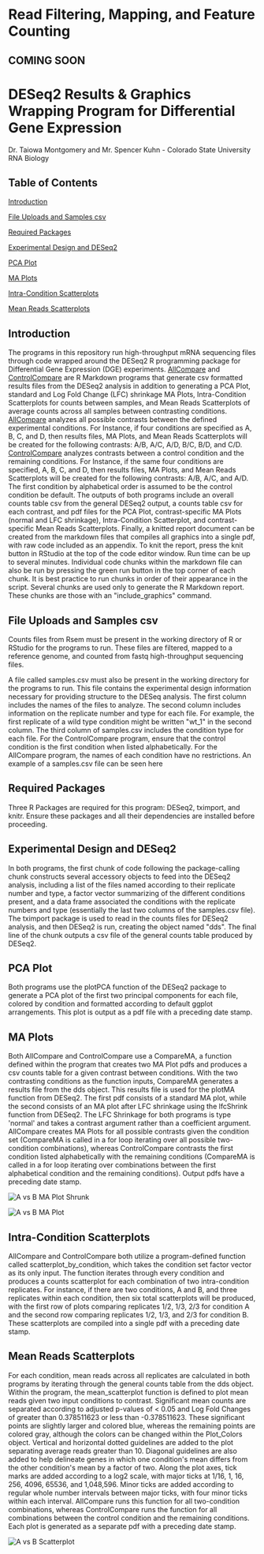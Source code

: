 
# Read Filtering, Mapping, and Feature Counting

## COMING SOON

# DESeq2 Results & Graphics Wrapping Program for Differential Gene Expression

Dr. Taiowa Montgomery and Mr. Spencer Kuhn - Colorado State University RNA Biology

## Table of Contents

[Introduction](#Introduction)

[File Uploads and Samples csv](#File-Uploads-and-Samples-csv)

[Required Packages](#Required-Packages)

[Experimental Design and DESeq2](#Experimental-Design-and-DESeq2)

[PCA Plot](#PCA-Plot)

[MA Plots](#MA-Plots)

[Intra-Condition Scatterplots](#Intra--Condition-Scatterplots)

[Mean Reads Scatterplots](#Mean-Reads-Scatterplots)


## Introduction

The programs in this repository run high-throughput mRNA sequencing files through code wrapped around the DESeq2 R programming package for Differential Gene Expression (DGE) experiments. [AllCompare](AllCompareDESeqPipeline.Rmd) and [ControlCompare](ControlCompareDESeqPipeline.Rmd) are R Markdown programs that generate csv formatted results files from the DESeq2 analysis in addition to generating a PCA Plot, standard and Log Fold Change (LFC) shrinkage MA Plots, Intra-Condition Scatterplots for counts between samples, and Mean Reads Scatterplots of average counts across all samples between contrasting conditions. [AllCompare](AllCompareDESeqPipeline.Rmd) analyzes all possible contrasts between the defined experimental conditions. For Instance, if four conditions are specified as A, B, C, and D, then results files, MA Plots, and Mean Reads Scatterplots will be created for the following contrasts: A/B, A/C, A/D, B/C, B/D, and C/D. [ControlCompare](ControlCompareDESeqPipeline.Rmd) analyzes contrasts between a control condition and the remaining conditions. For Instance, if the same four conditions are specified, A, B, C, and D, then results files, MA Plots, and Mean Reads Scatterplots will be created for the following contrasts: A/B, A/C, and A/D. The first condition by alphabetical order is assumed to be the control condition be default. The outputs of both programs include an overall counts table csv from the general DESeq2 output, a counts table csv for each contrast, and pdf files for the PCA Plot, contrast-specific MA Plots (normal and LFC shrinkage), Intra-Condition Scatterplot, and contrast-specific Mean Reads Scatterplots. Finally, a knitted report document can be created from the markdown files that compiles all graphics into a single pdf, with raw code included as an appendix. To knit the report, press the knit button in RStudio at the top of the code editor window. Run time can be up to several minutes. Individual code chunks within the markdown file can also be run by pressing the green run button in the top corner of each chunk. It is best practice to run chunks in order of their appearance in the script. Several chunks are used only to generate the R Markdown report. These chunks are those with an "include_graphics" command.

## File Uploads and Samples csv

Counts files from Rsem must be present in the working directory of R or RStudio for the programs to run. These files are filtered, mapped to a reference genome, and counted from fastq high-throughput sequencing files. 

A file called samples.csv must also be present in the working directory for the programs to run. This file contains the experimental design information necessary for providing structure to the DESeq analysis. The first column includes the names of the files to analyze. The second column includes information on the replicate number and type for each file. For example, the first replicate of a wild type condition might be written "wt_1" in the second column. The third column of samples.csv includes the condition type for each file. For the ControlCompare program, ensure that the control condition is the first condition when listed alphabetically. For the AllCompare program, the names of each condition have no restrictions. An example of a samples.csv file can be seen here

## Required Packages

Three R Packages are required for this program: DESeq2, tximport, and knitr. Ensure these packages and all their dependencies are installed before proceeding.

## Experimental Design and DESeq2 

In both programs, the first chunk of code following the package-calling chunk constructs several accessory objects to feed into the DESeq2 analysis, including a list of the files named according to their replicate number and type, a factor vector summarizing of the different conditions present, and a data frame associated the conditions with the replicate numbers and type (essentially the last two columns of the samples.csv file). The tximport package is used to read in the counts files for DESeq2 analysis, and then DESeq2 is run, creating the object named "dds". The final line of the chunk outputs a csv file of the general counts table produced by DESeq2. 

## PCA Plot

Both programs use the plotPCA function of the DESeq2 package to generate a PCA plot of the first two principal components for each file, colored by condition and formatted according to default ggplot arrangements. This plot is output as a pdf file with a preceding date stamp. 

## MA Plots

Both AllCompare and ControlCompare use a CompareMA, a function defined within the program that creates two MA Plot pdfs and produces a csv counts table for a given contrast between conditions. With the two contrasting conditions as the function inputs, CompareMA generates a results file from the dds object. This results file is used for the plotMA function from DESeq2. The first pdf consists of a standard MA plot, while the second consists of an MA plot after LFC shrinkage using the lfcShrink function from DESeq2. The LFC Shrinkage for both programs is type 'normal' and takes a contrast argument rather than a coefficient argument. AllCompare creates MA Plots for all possible contrasts given the condition set (CompareMA is called in a for loop iterating over all possible two-condition combinations), whereas ControlCompare contrasts the first condition listed alphabetically with the remaining conditions (CompareMA is called in a for loop iterating over combinations between the first alphabetical condition and the remaining conditions). Output pdfs have a preceding date stamp.

![A vs B MA Plot Shrunk](ControlCompareExamples/Example_AvsB_MA_shrunk.jpeg)

![A vs B MA Plot](ControlCompareExamples/Example_AvsB_MA.jpeg)

## Intra-Condition Scatterplots

AllCompare and ControlCompare both utilize a program-defined function called scatterplot_by_condition, which takes the condition set factor vector as its only input. The function iterates through every condition and produces a counts scatterplot for each combination of two intra-condition replicates. For instance, if there are two conditions, A and B, and three replicates within each condition, then six total scatterplots will be produced, with the first row of plots comparing replicates 1/2, 1/3, 2/3 for condition A and the second row comparing replicates 1/2, 1/3, and 2/3 for condition B. These scatterplots are compiled into a single pdf with a preceding date stamp. 



## Mean Reads Scatterplots

For each condition, mean reads across all replicates are calculated in both programs by iterating through the general counts table from the dds object. Within the program, the mean_scatterplot function is defined to plot mean reads given two input conditions to contrast. Significant mean counts are separated according to adjusted p-values of < 0.05 and Log Fold Changes of greater than 0.378511623 or less than -0.378511623. These significant points are slightly larger and colored blue, whereas the remaining points are colored gray, although the colors can be changed within the Plot_Colors object. Vertical and horizontal dotted guidelines are added to the plot separating average reads greater than 10. Diagonal guidelines are also added to help delineate genes in which one condition's mean differs from the other condition's mean by a factor of two. Along the plot axes, tick marks are added according to a log2 scale, with major ticks at 1/16, 1, 16, 256, 4096, 65536, and 1,048,596. Minor ticks are added according to regular whole number intervals between major ticks, with four minor ticks within each interval. AllCompare runs this function for all two-condition combinations, whereas ControlCompare runs the function for all combinations between the control condition and the remaining conditions. Each plot is generated as a separate pdf with a preceding date stamp.

![A vs B Scatterplot](ControlCompareExamples/Example_AvsB_means_plot.jpeg)
